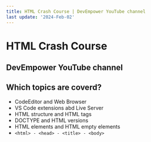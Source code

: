```yaml
---
title: HTML Crash Course | DevEmpower YouTube channel
last update: '2024-Feb-02'
---
```


# HTML Crash Course

## DevEmpower YouTube channel

## Which topics are coverd?

- CodeEditor and Web Browser
- VS Code extensions abd Live Server
- HTML structure and HTML tags
- DOCTYPE and HTML versions
- HTML elements and HTML empty elements
- `<html> - <head> - <title> - <body>`